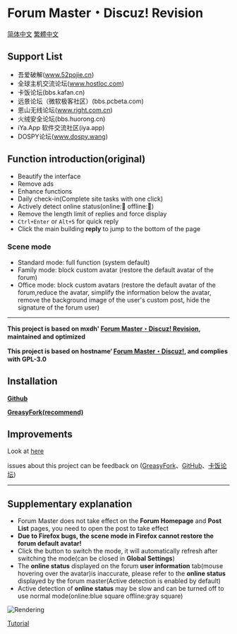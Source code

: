 # Forum Master・Discuz! Revision

[简体中文](https://github.com/wwwab123/Forum-Master-Discuz-/blob/master/%E8%87%AA%E8%BF%B0%E6%96%87%E4%BB%B6.md)
[繁體中文](https://github.com/wwwab123/Forum-Master-Discuz-/blob/master/%E8%87%AA%E8%BF%B0%E6%AA%94%E6%A1%88.md)

## Support List
- 吾爱破解(www.52pojie.cn)
- 全球主机交流论坛(www.hostloc.com)
- 卡饭论坛(bbs.kafan.cn)
- 远景论坛（微软极客社区）(bbs.pcbeta.com)
- 恩山无线论坛(www.right.com.cn)
- 火绒安全论坛(bbs.huorong.cn)
- iYa.App 软件交流社区(iya.app)
- DOSPY论坛(www.dospy.wang)

## Function introduction(original)
- Beautify the interface
- Remove ads
- Enhance functions
- Daily check-in(Complete site tasks with one click)
- Actively detect online status(online:🌝 offline:🌚)
- Remove the length limit of replies and force display
- `Ctrl+Enter` or `Alt+S` for quick reply
- Click the main building **reply** to jump to the bottom of the page

### Scene mode
- Standard mode: full function (system default)
- Family mode: block custom avatar (restore the default avatar of the forum)
- Office mode: block custom avatars (restore the default avatar of the forum,reduce the avatar, simplify the information below the avatar, remove the background image of the user's custom post, hide the signature of the forum user)

---

**This project is based on mxdh' [Forum Master・Discuz! Revision](https://greasyfork.org/zh-CN/scripts/400489-forum-master-discuz-revision), maintained and optimized**

**This project is based on hostname‘ [Forum Master・Discuz!](https://greasyfork.org/zh-CN/scripts/400250-forum-master-discuz), and complies with GPL-3.0**

## Installation
**[Github](https://github.com/wwwab123/Forum-Master-Discuz-)**

**[GreasyFork(recommend)](https://greasyfork.org/zh-CN/scripts/511737-forum-master-discuz-revision)**

## Improvements
Look at [here](https://bbs.kafan.cn/thread-2274614-1-1.html)

issues about this project can be feedback on ([GreasyFork](https://greasyfork.org/zh-CN/scripts/511737-forum-master-discuz/feedback)、[GitHub](https://github.com/wwwab123/Forum-Master-Discuz-/issues)、[卡饭论坛](https://bbs.kafan.cn/thread-2274614-1-1.html))

---

## Supplementary explanation
- Forum Master does not take effect on the **Forum Homepage** and **Post List** pages, you need to open the post to take effect
- **Due to Firefox bugs, the scene mode in Firefox cannot restore the forum default avatar!**
- Click the button to switch the mode, it will automatically refresh after switching the mode(can be closed in **Global Settings**)
- The **online status** displayed on the forum **user information** tab(mouse hovering over the avatar)is inaccurate, please refer to the **online status** displayed by the forum master(Active detection is enabled by default)
- Active detection of **online status** may be slow and can be turned off to use normal mode(online:blue square offline:gray square)

![Rendering](https://i.loli.net/2020/04/15/zpPlQCsg83qSoGY.png)

[Tutorial](https://bbs.kafan.cn/thread-2274614-1-1.html)
